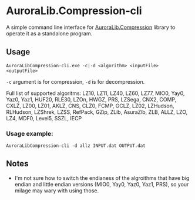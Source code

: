 # AuroraLib.Compression-cli
A simple command line interface for [AuroraLib.Compression](https://github.com/Venomalia/AuroraLib.Compression) library to operate it as a standalone program.

## Usage
```
AuroraLibCompression-cli.exe -c|-d <algorithm> <inputFile> <outputFile>
```

`-c` argument is for compression, `-d` is for decompression.

Full list of supported algoritms: LZ10, LZ11, LZ40, LZ60, LZ77, MIO0, Yay0, Yaz0, Yaz1, HUF20, RLE30, LZOn, HWGZ, PRS, LZSega, CNX2, COMP, CXLZ, LZ00, LZ01, AKLZ, CNS, CLZ0, FCMP, GCLZ, LZ02, LZHudson, RLHudson, LZShrek, LZSS, RefPack, GZip, ZLib, AsuraZlb, ZLB, ALLZ, LZO, LZ4, MDF0, Level5, SSZL, IECP

### Usage example:
```
AuroraLibCompression-cli -d allz INPUT.dat OUTPUT.dat
```

## Notes

- I'm not sure how to switch the endianess of the algroithms that have big endian and little endian versions (MIO0, Yay0, Yaz0, Yaz1, PRS), so your milage may wary with using those.
